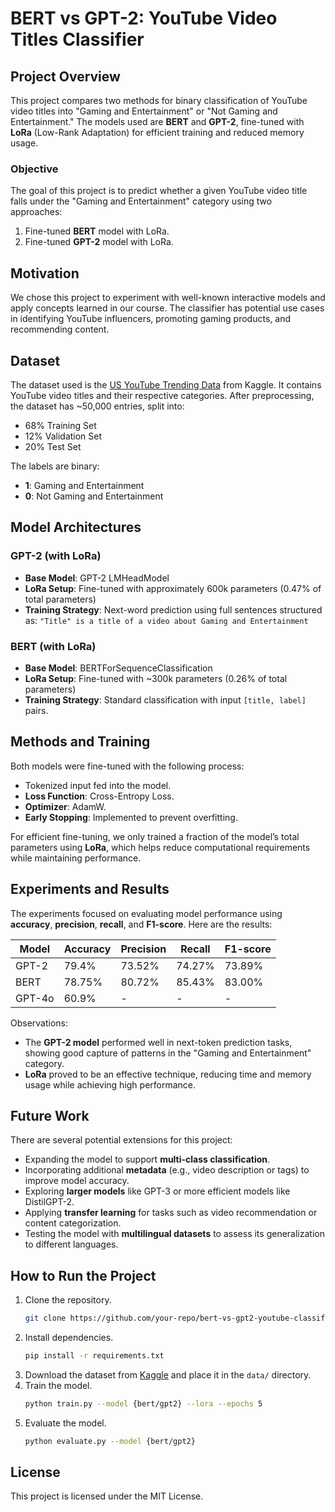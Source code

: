 # BERT vs GPT-2: YouTube Video Titles Classifier

## Project Overview
This project compares two methods for binary classification of YouTube video titles into "Gaming and Entertainment" or "Not Gaming and Entertainment." The models used are **BERT** and **GPT-2**, fine-tuned with **LoRa** (Low-Rank Adaptation) for efficient training and reduced memory usage.

### Objective
The goal of this project is to predict whether a given YouTube video title falls under the "Gaming and Entertainment" category using two approaches:
1. Fine-tuned **BERT** model with LoRa.
2. Fine-tuned **GPT-2** model with LoRa.

## Motivation
We chose this project to experiment with well-known interactive models and apply concepts learned in our course. The classifier has potential use cases in identifying YouTube influencers, promoting gaming products, and recommending content.

## Dataset
The dataset used is the [US YouTube Trending Data](https://www.kaggle.com/datasets/datasnaek/youtube-new) from Kaggle. It contains YouTube video titles and their respective categories. After preprocessing, the dataset has ~50,000 entries, split into:
- 68% Training Set
- 12% Validation Set
- 20% Test Set

The labels are binary:
- **1**: Gaming and Entertainment
- **0**: Not Gaming and Entertainment

## Model Architectures

### GPT-2 (with LoRa)
- **Base Model**: GPT-2 LMHeadModel
- **LoRa Setup**: Fine-tuned with approximately 600k parameters (0.47% of total parameters)
- **Training Strategy**: Next-word prediction using full sentences structured as: `"Title" is a title of a video about Gaming and Entertainment`

### BERT (with LoRa)
- **Base Model**: BERTForSequenceClassification
- **LoRa Setup**: Fine-tuned with ~300k parameters (0.26% of total parameters)
- **Training Strategy**: Standard classification with input `[title, label]` pairs.

## Methods and Training
Both models were fine-tuned with the following process:
- Tokenized input fed into the model.
- **Loss Function**: Cross-Entropy Loss.
- **Optimizer**: AdamW.
- **Early Stopping**: Implemented to prevent overfitting.

For efficient fine-tuning, we only trained a fraction of the model’s total parameters using **LoRa**, which helps reduce computational requirements while maintaining performance.

## Experiments and Results
The experiments focused on evaluating model performance using **accuracy**, **precision**, **recall**, and **F1-score**. Here are the results:

| Model   | Accuracy | Precision | Recall | F1-score |
|---------|----------|-----------|--------|----------|
| GPT-2   | 79.4%    | 73.52%    | 74.27% | 73.89%   |
| BERT    | 78.75%   | 80.72%    | 85.43% | 83.00%   |
| GPT-4o  | 60.9%    | -         | -      | -        |

Observations:
- The **GPT-2 model** performed well in next-token prediction tasks, showing good capture of patterns in the "Gaming and Entertainment" category.
- **LoRa** proved to be an effective technique, reducing time and memory usage while achieving high performance.

## Future Work
There are several potential extensions for this project:
- Expanding the model to support **multi-class classification**.
- Incorporating additional **metadata** (e.g., video description or tags) to improve model accuracy.
- Exploring **larger models** like GPT-3 or more efficient models like DistilGPT-2.
- Applying **transfer learning** for tasks such as video recommendation or content categorization.
- Testing the model with **multilingual datasets** to assess its generalization to different languages.

## How to Run the Project
1. Clone the repository.
   ```bash
   git clone https://github.com/your-repo/bert-vs-gpt2-youtube-classifier.git
   ```
2. Install dependencies.
   ```bash
   pip install -r requirements.txt
   ```
3. Download the dataset from [Kaggle](https://www.kaggle.com/datasets/datasnaek/youtube-new) and place it in the `data/` directory.
4. Train the model.
   ```bash
   python train.py --model {bert/gpt2} --lora --epochs 5
   ```
5. Evaluate the model.
   ```bash
   python evaluate.py --model {bert/gpt2}
   ```

## License
This project is licensed under the MIT License.
